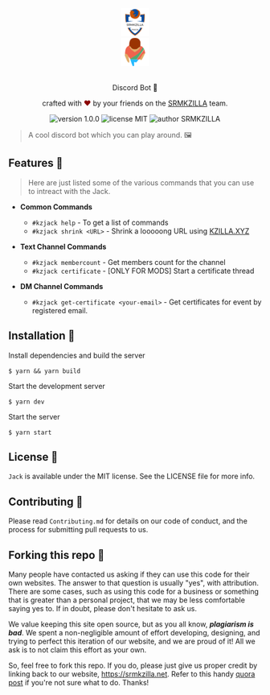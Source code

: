 <div align="center">
  <img alt="SRMKZILLA Logo" src="docs/srmkzilla_logo.png" height="56" />
</div>
<div align="center">
  <img alt="kzilla-xyz Logo" src="docs/jack_logo.png" height="56" />
</div>

<br>
<p align="center">
Discord Bot  🤖
</p>
<p align="center">
crafted with <span style="color: #8b0000;">&hearts;</span> by your friends on the <a href="https://srmkzilla.net">SRMKZILLA</a> team.
</p>
<p align="center">
    <img src="https://img.shields.io/badge/version-1.0.0-yellowgreen" alt="version 1.0.0"/>
    <img src="https://img.shields.io/badge/license-MIT-brightgreen" alt="license MIT"/>
    <img src="https://img.shields.io/badge/author-SRMKZILLA-orange" alt="author SRMKZILLA"/>
</p>

> A cool discord bot which you can play around. 🖼️

## Features 🔧

> Here are just listed some of the various commands that you can use to intreact with the Jack.

- **Common Commands**

  - `#kzjack help` - To get a list of commands
  - `#kzjack shrink <URL>` - Shrink a looooong URL using [KZILLA.XYZ](https://kzilla.xyz/)

- **Text Channel Commands**

  - `#kzjack membercount` - Get members count for the channel
  - `#kzjack certificate` - [ONLY FOR MODS] Start a certificate thread

- **DM Channel Commands**
  - `#kzjack get-certificate <your-email>` - Get certificates for event by registered email.

## Installation 🔧

Install dependencies and build the server

```
$ yarn && yarn build
```

Start the development server

```
$ yarn dev
```

Start the server

```
$ yarn start
```

## License 📜

`Jack` is available under the MIT license. See the LICENSE file for more info.

## Contributing 🤝

Please read `Contributing.md` for details on our code of conduct, and the process for submitting pull requests to us.

## Forking this repo 🚨

Many people have contacted us asking if they can use this code for their own websites. The answer to that question is usually "yes", with attribution. There are some cases, such as using this code for a business or something that is greater than a personal project, that we may be less comfortable saying yes to. If in doubt, please don't hesitate to ask us.

We value keeping this site open source, but as you all know, _**plagiarism is bad**_. We spent a non-negligible amount of effort developing, designing, and trying to perfect this iteration of our website, and we are proud of it! All we ask is to not claim this effort as your own.

So, feel free to fork this repo. If you do, please just give us proper credit by linking back to our website, https://srmkzilla.net. Refer to this handy [quora post](https://www.quora.com/Is-it-bad-to-copy-other-peoples-code) if you're not sure what to do. Thanks!
